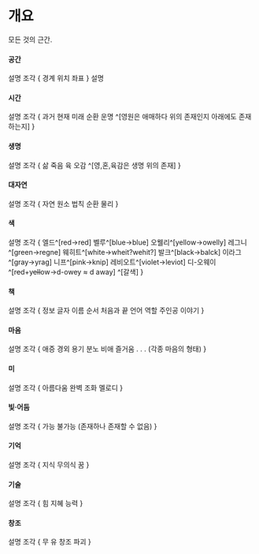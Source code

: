 # 개요
모든 것의 근간.
#### 공간
설명
조각 {
        경계
        위치
        좌표
    }
설명
#### 시간
설명
    조각 {
        과거
        현재
        미래
        순환
        운명
        ^[영원은 애매하다 위의 존재인지 아래에도 존재하는지]
    }
#### 생명
설명
    조각 {
        삶
        죽음
        육
            오감
        ^[영,혼,육감은 생명 위의 존재]
    } 
#### 대자연
설명
    조각 {
        자연
        원소
        법칙
        순환
        물리
    }
​
#### 색
설명
    조각 {
        엘드^[red->red]
        벨루^[blue->blue]
        오웰리^[yellow->owelly]
        레그니^[green->regne]
        웨히트^[white->wheit?wehit?]
        발크^[black->balck]
        이라그^[gray->yrag]
        니프^[pink->knip]
        레비오트^[violet->leviot]
        디-오웨이^[r~~e~~d+y~~ell~~ow->d-owey ≈ d away]
        ^[갈색]
    }
#### 책
설명
    조각 {
        정보
        글자
        이름
        순서
        처음과 끝
        언어
        역할
        주인공
        이야기
    }
#### 마음
설명
    조각 {
        애증
        경외
        용기
        분노
        비애
        즐거움
        . . . (각종 마음의 형태)
    }
#### 미
설명
    조각 {
        아름다움
        완벽
        조화
        멜로디
    }
​
#### 빛·어둠
설명
    조각 {
        가능
        불가능
        (존재하나 존재할 수 없음)
    }
#### 기억
설명
    조각 {
        지식
        무의식
        꿈
    }
#### 기술
설명
    조각 {
        힘
        지혜
        능력
    }
#### 창조
설명
    조각 {
        무
        유
        창조
        파괴
    }